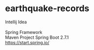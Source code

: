 # earthquake-records
Intellij Idea <br />  
Spring Framework <br />
Maven Project Spring Boot 2.7.1 <br />
https://start.spring.io/ <br />
